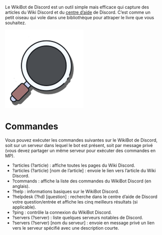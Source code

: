 <!-- TITLE: [FR] Wikibot Discord -->
<!-- SUBTITLE: Le WikiBot de Discordia -->

Le WikiBot de Discord est un outil simple mais efficace qui capture des articles du Wiki Discord et du [centre d’aide](https://support.discordapp.com/hc/fr) de Discord. C’est comme un petit oiseau qui vole dans une bibliothèque pour attraper le livre que vous souhaitez.

![Obktbva](/uploads/wikibot/obktbva.png "Obktbva")

# Commandes

Vous pouvez exécuter les commandes suivantes sur le WikiBot de Discord, soit sur un serveur dans lequel le bot est présent, soit par message privé (vous devez partager un même serveur pour exécuter des commandes en MP).

* ?articles (?article) : affiche toutes les pages du Wiki Discord.
* ?articles (?article) [nom de l’article] : envoie le lien vers l’article du Wiki Discord.
* ?commands : affiche la liste des commandes du WikiBot Discord (en anglais).
* ?help : informations basiques sur le WikiBot Discord.
* ?helpdesk (?hd) [question] : recherche dans le centre d’aide de Discord votre question/entrée et affiche les cinq meilleurs résultats (si applicable).
* ?ping : contrôle la connexion du WikiBot Discord.
* ?servers (?server) : liste quelques serveurs notables de Discord.
* ?servers (?server) [nom du serveur] : envoie en message privé un lien vers le serveur spécifié avec une description courte.